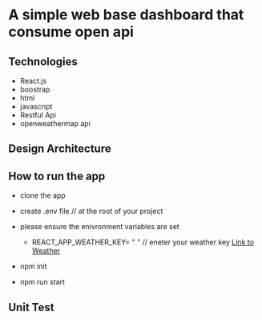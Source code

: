 # A  simple web base dashboard that consume open api



## Technologies
- React.js
- boostrap
- html
- javascript
- Restful Api
- openweathermap api
## Design Architecture


## How to run the app
- clone the app

- create .env file // at the root of your project

- please ensure the enivronment variables are set
   
   - REACT_APP_WEATHER_KEY= " " // eneter your weather key [Link to Weather](https://openweathermap.org/forecast16)
    

- npm init

- npm run start

## Unit Test



